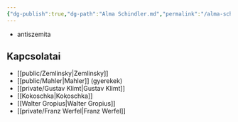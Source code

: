 ```yaml
---
{"dg-publish":true,"dg-path":"Alma Schindler.md","permalink":"/alma-schindler/"}
---
```


- antiszemita
## Kapcsolatai

- [[public/Zemlinsky\|Zemlinsky]]
- [[public/Mahler\|Mahler]] (gyerekek)
- [[private/Gustav Klimt\|Gustav Klimt]]
- [[Kokoschka\|Kokoschka]]
- [[Walter Gropius\|Walter Gropius]]
- [[private/Franz Werfel\|Franz Werfel]]